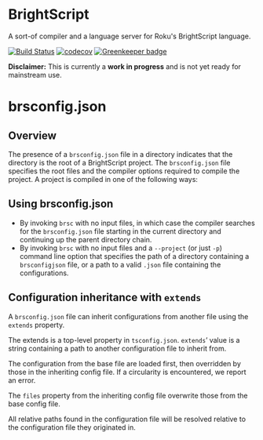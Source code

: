 # BrightScript

A sort-of compiler and a language server for Roku's BrightScript language.

[![Build Status](https://travis-ci.org/TwitchBronBron/brightscript.svg?branch=master)](https://travis-ci.org/TwitchBronBron/brightscript)
[![codecov](https://codecov.io/gh/TwitchBronBron/brightscript/branch/master/graph/badge.svg)](https://codecov.io/gh/TwitchBronBron/brightscript) [![Greenkeeper badge](https://badges.greenkeeper.io/TwitchBronBron/brightscript.svg)](https://greenkeeper.io/)

 **Disclaimer:** This is currently a **work in progress** and is not yet ready for mainstream use. 

# brsconfig.json

## Overview
The presence of a `brsconfig.json` file in a directory indicates that the directory is the root of a BrightScript project. The `brsconfig.json` file specifies the root files and the compiler options required to compile the project. A project is compiled in one of the following ways: 

## Using brsconfig.json

 - By invoking `brsc` with no input files, in which case the compiler searches for the `brsconfig.json` file starting in the current directory and continuing up the parent directory chain.
  - By invoking `brsc` with no input files and a `--project` (or just `-p`) command line option that specifies the path of a directory containing a `brsconfigjson` file, or a path to a valid `.json` file containing the configurations. 


## Configuration inheritance with `extends`

A `brsconfig.json` file can inherit configurations from another file using the `extends` property.

The extends is a top-level property in `tsconfig.json`. `extends`’ value is a string containing a path to another configuration file to inherit from.

The configuration from the base file are loaded first, then overridden by those in the inheriting config file. If a circularity is encountered, we report an error.

The `files` property from the inheriting config file overwrite those from the base config file.

All relative paths found in the configuration file will be resolved relative to the configuration file they originated in.


